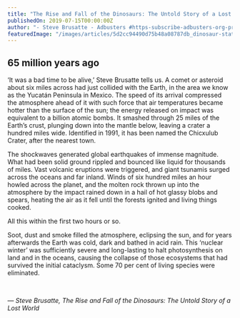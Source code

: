 ```yaml
---
title: "The Rise and Fall of the Dinosaurs: The Untold Story of a Lost World"
publishedOn: 2019-07-15T00:00:00Z
author: "- Steve Brusatte - Adbusters #https-subscribe-adbusters-org-products-ab-144-the-age-of-total-disruption"
featuredImage: "/images/articles/5d2cc94490d75b48a08787db_dinosaur-statue_1.jpg"
---
```


## 65 million years ago
‘It was a bad time to be alive,’ Steve Brusatte tells us. A comet or asteroid about six miles across had just collided with the Earth, in the area we know as the Yucatán Peninsula in Mexico. The speed of its arrival compressed the atmosphere ahead of it with such force that air temperatures became hotter than the surface of the sun; the energy released on impact was equivalent to a billion atomic bombs. It smashed through 25 miles of the Earth’s crust, plunging down into the mantle below, leaving a crater a hundred miles wide. Identified in 1991, it has been named the Chicxulub Crater, after the nearest town.

The shockwaves generated global earthquakes of immense magnitude. What had been solid ground rippled and bounced like liquid for thousands of miles. Vast volcanic eruptions were triggered, and giant tsunamis surged across the oceans and far inland. Winds of six hundred miles an hour howled across the planet, and the molten rock thrown up into the atmosphere by the impact rained down in a hail of hot glassy blobs and spears, heating the air as it fell until the forests ignited and living things cooked.

All this within the first two hours or so. 

Soot, dust and smoke filled the atmosphere, eclipsing the sun, and for years afterwards the Earth was cold, dark and bathed in acid rain. This ‘nuclear winter’ was sufficiently severe and long-lasting to halt photosynthesis on land and in the oceans, causing the collapse of those ecosystems that had survived the initial cataclysm. Some 70 per cent of living species were eliminated.

‍

*— Steve Brusatte, The Rise and Fall of the Dinosaurs: The Untold Story of a Lost World*

‍